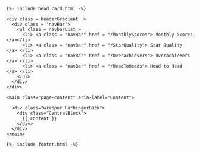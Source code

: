 <!DOCTYPE html>
<html lang="{{ page.lang | default: site.lang | default: "en" }}">

    {%- include head_card.html -%}

  <body>

    <div class = headerGradient  >
      <div class = "navBar">
        <ul class = navbarList >
          <li> <a class = "navBar" href = "/MonthlyScores"> Monthly Scores </a></li>
          <li> <a class = "navBar" href = "/StarQuality"> Star Quality </a> </li>
          <li> <a class = "navBar" href = "/Overachievers"> Overachievers </a> </li>
          <li> <a class = "navBar" href = "/HeadToHeads"> Head to Head </a> </li> 
        </ul>
      </div>
    </div>
    
    <main class="page-content" aria-label="Content">
    
      <div class="wrapper HarbingerBack">
        <div class="CentralBlock">
          {{ content }}
        </div>
      </div>
    </main>

    {%- include footer.html -%} 

  </body>

</html>
